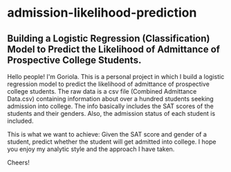 # admission-likelihood-prediction
## Building a Logistic Regression (Classification) Model to Predict the Likelihood of Admittance of Prospective College Students.

Hello people! I'm Goriola. This is a personal project in which I build a logistic regression model to predict the likelihood of admittance of prospective college students. The raw data is a csv file (Combined Admittance Data.csv) containing information about over a hundred students seeking admission into college. The info basically includes the SAT scores of the students and their genders. Also, the admission status of each student is included.

This is what we want to achieve: Given the SAT score and gender of a student, predict whether the student will get admitted into college. I hope you enjoy my analytic style and the approach I have taken.

Cheers!
